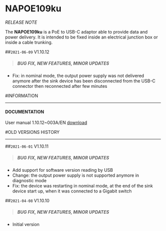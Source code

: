 # NAPOE109ku

*RELEASE NOTE*

The **NAPOE109ku** is a PoE to USB-C adaptor able to provide data and power delivery.
It is intended to be fixed inside an electrical junction box or inside a cable trunking.

##`2021-06-09` V1.10.12
>##### **BUG FIX, NEW FEATURES, MINOR UPDATES**
- Fix: in nominal mode, the output power supply was not delivered anymore after the sink device has been disconnected from the USB-C connector then reconnected after few minutes

#INFORMATION
***********************************************************************
#### **DOCUMENTATION**
User manual 1.10.12~003A/EN [download](https://github.com/innes-labs/archives/blob/main/downloads/napoe/napoe109ku/V1.10.12/napoe109ku-user_manual-1.10.12~003A_en.pdf)

#OLD VERSIONS HISTORY
***********************************************************************

##`2021-06-01` V1.10.11
>##### **BUG FIX, NEW FEATURES, MINOR UPDATES**
- Add support for software version reading by USB
- Change: the output power supply is not supported anymore in diagnostic mode
- Fix: the device was restarting in nominal mode, at the end of the sink device start up, when it was connected to a Gigabit switch

##`2021-04-08` V1.10.10
>##### **BUG FIX, NEW FEATURES, MINOR UPDATES**
- Initial version

